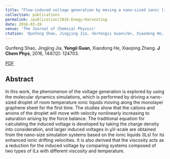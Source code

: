```yaml
---
title: "Flow-induced voltage generation by moving a nano-sized ionic liquids droplet over a graphene sheet: Molecular dynamics simulation"
collection: publications
permalink: /publication/2016-Enegy-Harvesting
date: 2016-03-28
venue: 'The Journal of Chemical Physics'
ctation: 'Qunfeng Shao, Jingjing Jia, <b>Yongii Guan</b>, Xiaodong He, Xiaoping Zhang. Flow-induced voltage generation by moving a nano-sized ionic liquids droplet over a graphene sheet: Molecular dynamics simulation. <b>J Chem Phys</b>, 2016, 144(12): 124703.'
---
```


Qunfeng Shao, Jingjing Jia, <b>Yongii Guan</b>, Xiaodong He, Xiaoping Zhang. <b>J Chem Phys</b>, 2016, 144(12): 124703.

[PDF](https://github.com/Yongji-Guan/Yongji-Guan.github.io/blob/master/files/2016-1.pdf)

## Abstract
In this work, the phenomenon of the voltage generation is explored by using the molecular dynamics simulations, which is performed by driving a nano-sized droplet of room temperature ionic liquids moving along the monolayer graphene sheet for the first time. The studies show that the cations and anions of the droplet will move with velocity nonlinearly increasing to saturation arising by the force balance. The traditional equation for calculating the induced voltage is developed by taking the charge density into consideration, and larger induced voltages in µV-scale are obtained from the nano-size simulation systems based on the ionic liquids (ILs) for its enhanced ionic drifting velocities. It is also derived that the viscosity acts as a reduction for the induced voltage by comparing systems composed of two types of ILs with different viscosity and temperature.
